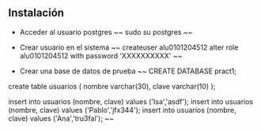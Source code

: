 ## Instalación
- Acceder al usuario postgres
  ~~
  sudo su postgres
  ~~
- Crear usuario en el sistema
  ~~
  createuser alu0101204512
  alter role alu0101204512 with password 'XXXXXXXXXX'
  ~~

- Crear una base de datos de prueba
 ~~
CREATE DATABASE pract1;

create table usuarios (
  nombre varchar(30),
  clave varchar(10)
 );


insert into usuarios (nombre, clave) values ('Isa','asdf');
 insert into usuarios (nombre, clave) values ('Pablo','jfx344');
 insert into usuarios (nombre, clave) values ('Ana','tru3fal');
 ~~
